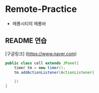 # Remote-Practice

- 메롱시티의 메롱바

## README 연습
[구글링크] (https://www.naver.com)

``` java
public class cell extends JPanel{
    timer tm = new timer();
    tm.addActionListener(ActionListener{
        
    })
}

```
